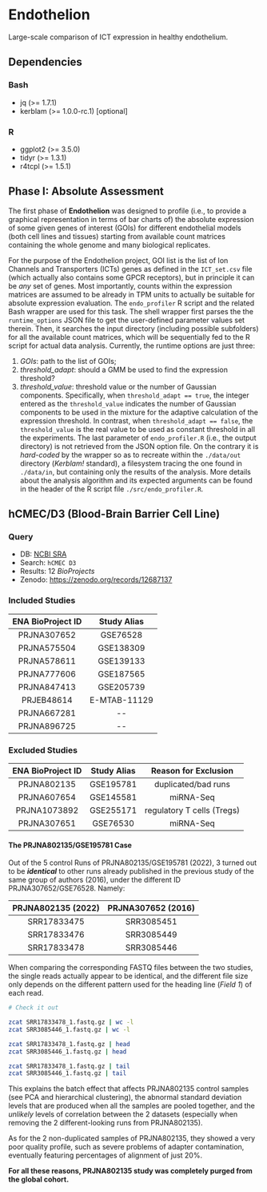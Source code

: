 # Endothelion
Large-scale comparison of ICT expression in healthy endothelium.

## Dependencies
### Bash
- jq (>= 1.7.1)
- kerblam (>= 1.0.0-rc.1) [optional]

### R
- ggplot2 (>= 3.5.0)
- tidyr (>= 1.3.1)
- r4tcpl (>= 1.5.1)

## Phase I: Absolute Assessment
The first phase of __Endothelion__ was designed to profile (i.e., to provide a
graphical representation in terms of bar charts of) the absolute expression of
some given genes of interest (GOIs) for different endothelial models (both cell
lines and tissues) starting from available count matrices containing the whole
genome and many biological replicates.

For the purpose of the Endothelion project,
GOI list is the list of Ion Channels and Transporters (ICTs) genes as defined
in the `ICT_set.csv` file (which actually also contains some GPCR receptors),
but in principle it can be *any* set of genes. Most importantly, counts
within the expression matrices are assumed to be already in TPM units to
actually be suitable for absolute expression evaluation.
The `endo_profiler` R script and the related Bash wrapper are used for this
task. The shell wrapper first parses the the `runtime_options` JSON file to
get the user-defined parameter values set therein. Then, it searches the
input directory (including possible subfolders) for all the available count
matrices, which will be sequentially fed to the R script for actual data
analysis. Currently, the runtime options are just three:
1. *GOIs*: path to the list of GOIs;
2. *threshold_adapt*: should a GMM be used to find the expression threshold?
3. *threshold_value*: threshold value or the number of Gaussian components.
Specifically, when `threshold_adapt == true`, the integer entered as the
`threshold_value` indicates the number of Gaussian components to be used in
the mixture for the adaptive calculation of the expression threshold. In
contrast, when `threshold_adapt == false`, the `threshold_value` is the real
value to be used as constant threshold in all the experiments.
The last parameter of `endo_profiler.R` (i.e., the output directory) is not
retrieved from the JSON option file. On the contrary it is *hard-coded* by
the wrapper so as to recreate within the `./data/out` directory (*Kerblam!*
standard), a filesystem tracing the one found in `./data/in`, but containing
only the results of the analysis.
More details about the analysis algorithm and its expected arguments can be
found in the header of the R script file `./src/endo_profiler.R`.


## hCMEC/D3 (Blood-Brain Barrier Cell Line)
### Query
- DB: [NCBI SRA](https://www.ncbi.nlm.nih.gov/sra)
- Search: `hCMEC D3`
- Results: 12 _BioProjects_
- Zenodo: https://zenodo.org/records/12687137

### Included Studies
| ENA BioProject ID | Study Alias   |
|:-----------------:|:-------------:|
| PRJNA307652       | GSE76528      |
| PRJNA575504       | GSE138309     |
| PRJNA578611       | GSE139133     |
| PRJNA777606       | GSE187565     |
| PRJNA847413       | GSE205739     |
| PRJEB48614        | E-MTAB-11129  |
| PRJNA667281       | --            |
| PRJNA896725       | --            |

### Excluded Studies
| ENA BioProject ID | Study Alias   | Reason for Exclusion       |
|:-----------------:|:-------------:|:--------------------------:|
| PRJNA802135       | GSE195781     | duplicated/bad runs        |
| PRJNA607654       | GSE145581     | miRNA-Seq                  |
| PRJNA1073892      | GSE255171     | regulatory T cells (Tregs) |
| PRJNA307651       | GSE76530      | miRNA-Seq                  |

#### The PRJNA802135/GSE195781 Case
Out of the 5 control Runs of PRJNA802135/GSE195781 (2022), 3 turned out to be
___identical___ to other runs already published in the previous study of the
same group of authors (2016), under the different ID PRJNA307652/GSE76528.
Namely:

| PRJNA802135 (2022) | PRJNA307652 (2016) |
|:------------------:|:------------------:|
| SRR17833475        | SRR3085451         |
| SRR17833476        | SRR3085449         |
| SRR17833478        | SRR3085446         |

When comparing the corresponding FASTQ files between the two studies, the single
reads actually appear to be identical, and the different file size only depends
on the different pattern used for the heading line (_Field 1_) of each read.
```bash
# Check it out

zcat SRR17833478_1.fastq.gz | wc -l
zcat SRR3085446_1.fastq.gz | wc -l

zcat SRR17833478_1.fastq.gz | head
zcat SRR3085446_1.fastq.gz | head

zcat SRR17833478_1.fastq.gz | tail
zcat SRR3085446_1.fastq.gz | tail
```

This explains the batch effect that affects PRJNA802135 control samples (see PCA
and hierarchical clustering), the abnormal standard deviation levels that are
produced when all the samples are pooled together, and the _unlikely_ levels of
correlation between the 2 datasets (especially when removing the 2
different-looking runs from PRJNA802135).

As for the 2 non-duplicated samples of PRJNA802135, they showed a very poor
quality profile, such as severe problems of adapter contamination, eventually
featuring percentages of alignment of just 20%.

__For all these reasons, PRJNA802135 study was completely purged from the global
cohort.__
